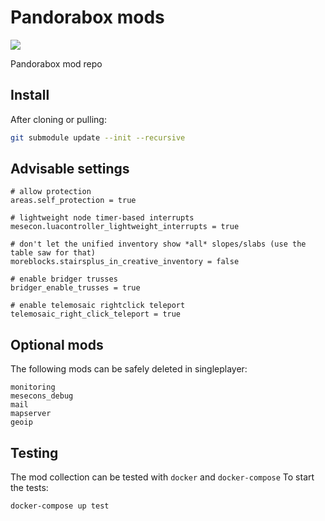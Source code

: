 # Pandorabox mods

![](https://github.com/pandorabox-io/pandorabox-mods/workflows/test/badge.svg)

Pandorabox mod repo

## Install

After cloning or pulling:
```bash
git submodule update --init --recursive
```

## Advisable settings

```
# allow protection
areas.self_protection = true

# lightweight node timer-based interrupts
mesecon.luacontroller_lightweight_interrupts = true

# don't let the unified inventory show *all* slopes/slabs (use the table saw for that)
moreblocks.stairsplus_in_creative_inventory = false

# enable bridger trusses
bridger_enable_trusses = true

# enable telemosaic rightclick teleport
telemosaic_right_click_teleport = true
```

## Optional mods

The following mods can be safely deleted in singleplayer:

```
monitoring
mesecons_debug
mail
mapserver
geoip
```

## Testing

The mod collection can be tested with `docker` and `docker-compose`
To start the tests:
```sh
docker-compose up test
```

